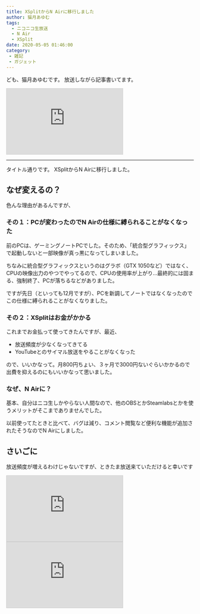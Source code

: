 ```yaml
---
title: XSplitからN Airに移行しました
author: 猫月あゆむ
tags:
  - ニコニコ生放送
  - N Air
  - XSplit
date: 2020-05-05 01:46:00
category:
 - 雑記
 - ガジェット
---
```


ども、猫月あゆむです。
放送しながら記事書いてます。

<iframe width="312" height="176" src="https://live.nicovideo.jp/embed/lv325748860" scrolling="no" style="border:solid 1px #d0d0d0; background-color: #f6f6f6;" frameborder="0"><a href="https://live.nicovideo.jp/watch/lv325748860">N Air配信テスト</a></iframe>

<!-- more -->

---

タイトル通りです。
XSplitからN Airに移行しました。

## なぜ変えるの？

色んな理由があるんですが、

### その１：PCが変わったのでN Airの仕様に縛られることがなくなった

前のPCは、ゲーミングノートPCでした。そのため、「統合型グラフィックス」で起動しないと一部映像が真っ黒になってしまいました。

ちなみに統合型グラフィックスというのはグラボ（GTX 1050など）ではなく、CPUの映像出力のやつでやってるので、CPUの使用率が上がり...最終的には固まる、強制終了、PCが落ちるなどがありました。

ですが先日（といっても12月ですが）、PCを新調してノートではなくなったのでこの仕様に縛られることがなくなりました。

### その２：XSplitはお金がかかる

これまでお金払って使ってきたんですが、最近、

- 放送頻度が少なくなってきてる
- YouTubeとのサイマル放送をやることがなくなった

ので、いいかなって。月800円ちょい、３ヶ月で3000円ないぐらいかかるので出費を抑えるのにもいいかなって思いました。

### なぜ、N Airに？

基本、自分はニコ生しかやらない人間なので、他のOBSとかSteamlabsとかを使うメリットがそこまでありませんでした。

以前使ってたときと比べて、バグは減り、コメント閲覧など便利な機能が追加されたそうなのでN Airにしました。

## さいごに

放送頻度が増えるわけじゃないですが、ときたま放送来ていただけると幸いです

<iframe width="312" height="176" src="https://com.nicovideo.jp/thumb_community/co3567180" scrolling="no" style="border:solid 1px #CCC;" frameborder="0"><a href="https://com.nicovideo.jp/community/co3567180">【ニコニコ動画】ねこが集まる放送局</a> </iframe><iframe width="312" height="176" src="https://com.nicovideo.jp/thumb_community/co4012710" scrolling="no" style="border:solid 1px #CCC;" frameborder="0"><a href="https://com.nicovideo.jp/community/co4012710">【ニコニコ動画】ねこづきあゆむのさぎょうべや</a></iframe>
